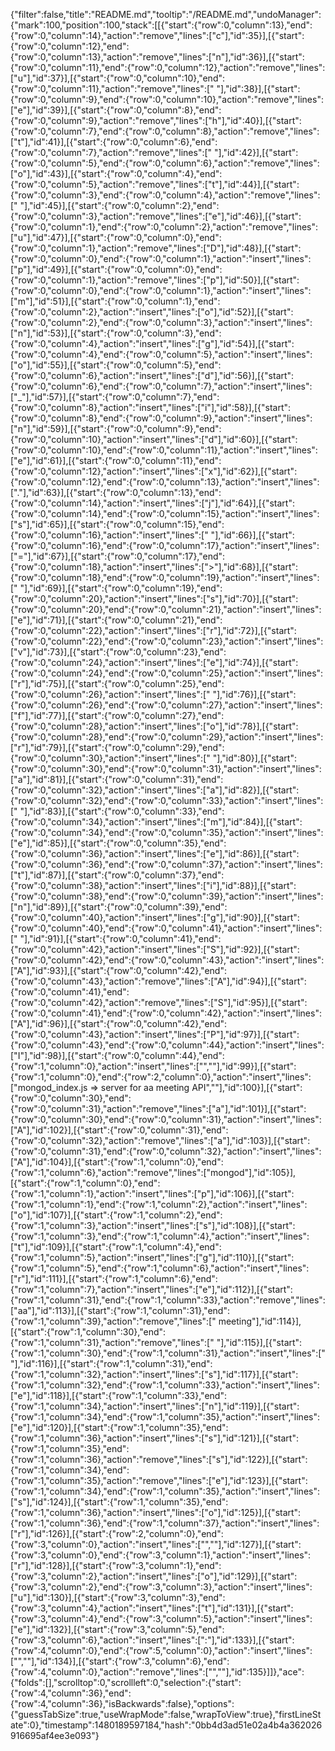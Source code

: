 {"filter":false,"title":"README.md","tooltip":"/README.md","undoManager":{"mark":100,"position":100,"stack":[[{"start":{"row":0,"column":13},"end":{"row":0,"column":14},"action":"remove","lines":["c"],"id":35}],[{"start":{"row":0,"column":12},"end":{"row":0,"column":13},"action":"remove","lines":["n"],"id":36}],[{"start":{"row":0,"column":11},"end":{"row":0,"column":12},"action":"remove","lines":["u"],"id":37}],[{"start":{"row":0,"column":10},"end":{"row":0,"column":11},"action":"remove","lines":[" "],"id":38}],[{"start":{"row":0,"column":9},"end":{"row":0,"column":10},"action":"remove","lines":["e"],"id":39}],[{"start":{"row":0,"column":8},"end":{"row":0,"column":9},"action":"remove","lines":["h"],"id":40}],[{"start":{"row":0,"column":7},"end":{"row":0,"column":8},"action":"remove","lines":["t"],"id":41}],[{"start":{"row":0,"column":6},"end":{"row":0,"column":7},"action":"remove","lines":[" "],"id":42}],[{"start":{"row":0,"column":5},"end":{"row":0,"column":6},"action":"remove","lines":["o"],"id":43}],[{"start":{"row":0,"column":4},"end":{"row":0,"column":5},"action":"remove","lines":["t"],"id":44}],[{"start":{"row":0,"column":3},"end":{"row":0,"column":4},"action":"remove","lines":[" "],"id":45}],[{"start":{"row":0,"column":2},"end":{"row":0,"column":3},"action":"remove","lines":["e"],"id":46}],[{"start":{"row":0,"column":1},"end":{"row":0,"column":2},"action":"remove","lines":["u"],"id":47}],[{"start":{"row":0,"column":0},"end":{"row":0,"column":1},"action":"remove","lines":["D"],"id":48}],[{"start":{"row":0,"column":0},"end":{"row":0,"column":1},"action":"insert","lines":["p"],"id":49}],[{"start":{"row":0,"column":0},"end":{"row":0,"column":1},"action":"remove","lines":["p"],"id":50}],[{"start":{"row":0,"column":0},"end":{"row":0,"column":1},"action":"insert","lines":["m"],"id":51}],[{"start":{"row":0,"column":1},"end":{"row":0,"column":2},"action":"insert","lines":["o"],"id":52}],[{"start":{"row":0,"column":2},"end":{"row":0,"column":3},"action":"insert","lines":["n"],"id":53}],[{"start":{"row":0,"column":3},"end":{"row":0,"column":4},"action":"insert","lines":["g"],"id":54}],[{"start":{"row":0,"column":4},"end":{"row":0,"column":5},"action":"insert","lines":["o"],"id":55}],[{"start":{"row":0,"column":5},"end":{"row":0,"column":6},"action":"insert","lines":["d"],"id":56}],[{"start":{"row":0,"column":6},"end":{"row":0,"column":7},"action":"insert","lines":["_"],"id":57}],[{"start":{"row":0,"column":7},"end":{"row":0,"column":8},"action":"insert","lines":["i"],"id":58}],[{"start":{"row":0,"column":8},"end":{"row":0,"column":9},"action":"insert","lines":["n"],"id":59}],[{"start":{"row":0,"column":9},"end":{"row":0,"column":10},"action":"insert","lines":["d"],"id":60}],[{"start":{"row":0,"column":10},"end":{"row":0,"column":11},"action":"insert","lines":["e"],"id":61}],[{"start":{"row":0,"column":11},"end":{"row":0,"column":12},"action":"insert","lines":["x"],"id":62}],[{"start":{"row":0,"column":12},"end":{"row":0,"column":13},"action":"insert","lines":["."],"id":63}],[{"start":{"row":0,"column":13},"end":{"row":0,"column":14},"action":"insert","lines":["j"],"id":64}],[{"start":{"row":0,"column":14},"end":{"row":0,"column":15},"action":"insert","lines":["s"],"id":65}],[{"start":{"row":0,"column":15},"end":{"row":0,"column":16},"action":"insert","lines":[" "],"id":66}],[{"start":{"row":0,"column":16},"end":{"row":0,"column":17},"action":"insert","lines":["="],"id":67}],[{"start":{"row":0,"column":17},"end":{"row":0,"column":18},"action":"insert","lines":[">"],"id":68}],[{"start":{"row":0,"column":18},"end":{"row":0,"column":19},"action":"insert","lines":[" "],"id":69}],[{"start":{"row":0,"column":19},"end":{"row":0,"column":20},"action":"insert","lines":["s"],"id":70}],[{"start":{"row":0,"column":20},"end":{"row":0,"column":21},"action":"insert","lines":["e"],"id":71}],[{"start":{"row":0,"column":21},"end":{"row":0,"column":22},"action":"insert","lines":["r"],"id":72}],[{"start":{"row":0,"column":22},"end":{"row":0,"column":23},"action":"insert","lines":["v"],"id":73}],[{"start":{"row":0,"column":23},"end":{"row":0,"column":24},"action":"insert","lines":["e"],"id":74}],[{"start":{"row":0,"column":24},"end":{"row":0,"column":25},"action":"insert","lines":["r"],"id":75}],[{"start":{"row":0,"column":25},"end":{"row":0,"column":26},"action":"insert","lines":[" "],"id":76}],[{"start":{"row":0,"column":26},"end":{"row":0,"column":27},"action":"insert","lines":["f"],"id":77}],[{"start":{"row":0,"column":27},"end":{"row":0,"column":28},"action":"insert","lines":["o"],"id":78}],[{"start":{"row":0,"column":28},"end":{"row":0,"column":29},"action":"insert","lines":["r"],"id":79}],[{"start":{"row":0,"column":29},"end":{"row":0,"column":30},"action":"insert","lines":[" "],"id":80}],[{"start":{"row":0,"column":30},"end":{"row":0,"column":31},"action":"insert","lines":["a"],"id":81}],[{"start":{"row":0,"column":31},"end":{"row":0,"column":32},"action":"insert","lines":["a"],"id":82}],[{"start":{"row":0,"column":32},"end":{"row":0,"column":33},"action":"insert","lines":[" "],"id":83}],[{"start":{"row":0,"column":33},"end":{"row":0,"column":34},"action":"insert","lines":["m"],"id":84}],[{"start":{"row":0,"column":34},"end":{"row":0,"column":35},"action":"insert","lines":["e"],"id":85}],[{"start":{"row":0,"column":35},"end":{"row":0,"column":36},"action":"insert","lines":["e"],"id":86}],[{"start":{"row":0,"column":36},"end":{"row":0,"column":37},"action":"insert","lines":["t"],"id":87}],[{"start":{"row":0,"column":37},"end":{"row":0,"column":38},"action":"insert","lines":["i"],"id":88}],[{"start":{"row":0,"column":38},"end":{"row":0,"column":39},"action":"insert","lines":["n"],"id":89}],[{"start":{"row":0,"column":39},"end":{"row":0,"column":40},"action":"insert","lines":["g"],"id":90}],[{"start":{"row":0,"column":40},"end":{"row":0,"column":41},"action":"insert","lines":[" "],"id":91}],[{"start":{"row":0,"column":41},"end":{"row":0,"column":42},"action":"insert","lines":["S"],"id":92}],[{"start":{"row":0,"column":42},"end":{"row":0,"column":43},"action":"insert","lines":["A"],"id":93}],[{"start":{"row":0,"column":42},"end":{"row":0,"column":43},"action":"remove","lines":["A"],"id":94}],[{"start":{"row":0,"column":41},"end":{"row":0,"column":42},"action":"remove","lines":["S"],"id":95}],[{"start":{"row":0,"column":41},"end":{"row":0,"column":42},"action":"insert","lines":["A"],"id":96}],[{"start":{"row":0,"column":42},"end":{"row":0,"column":43},"action":"insert","lines":["P"],"id":97}],[{"start":{"row":0,"column":43},"end":{"row":0,"column":44},"action":"insert","lines":["I"],"id":98}],[{"start":{"row":0,"column":44},"end":{"row":1,"column":0},"action":"insert","lines":["",""],"id":99}],[{"start":{"row":1,"column":0},"end":{"row":2,"column":0},"action":"insert","lines":["mongod_index.js => server for aa meeting API",""],"id":100}],[{"start":{"row":0,"column":30},"end":{"row":0,"column":31},"action":"remove","lines":["a"],"id":101}],[{"start":{"row":0,"column":30},"end":{"row":0,"column":31},"action":"insert","lines":["A"],"id":102}],[{"start":{"row":0,"column":31},"end":{"row":0,"column":32},"action":"remove","lines":["a"],"id":103}],[{"start":{"row":0,"column":31},"end":{"row":0,"column":32},"action":"insert","lines":["A"],"id":104}],[{"start":{"row":1,"column":0},"end":{"row":1,"column":6},"action":"remove","lines":["mongod"],"id":105}],[{"start":{"row":1,"column":0},"end":{"row":1,"column":1},"action":"insert","lines":["p"],"id":106}],[{"start":{"row":1,"column":1},"end":{"row":1,"column":2},"action":"insert","lines":["o"],"id":107}],[{"start":{"row":1,"column":2},"end":{"row":1,"column":3},"action":"insert","lines":["s"],"id":108}],[{"start":{"row":1,"column":3},"end":{"row":1,"column":4},"action":"insert","lines":["t"],"id":109}],[{"start":{"row":1,"column":4},"end":{"row":1,"column":5},"action":"insert","lines":["g"],"id":110}],[{"start":{"row":1,"column":5},"end":{"row":1,"column":6},"action":"insert","lines":["r"],"id":111}],[{"start":{"row":1,"column":6},"end":{"row":1,"column":7},"action":"insert","lines":["e"],"id":112}],[{"start":{"row":1,"column":31},"end":{"row":1,"column":33},"action":"remove","lines":["aa"],"id":113}],[{"start":{"row":1,"column":31},"end":{"row":1,"column":39},"action":"remove","lines":[" meeting"],"id":114}],[{"start":{"row":1,"column":30},"end":{"row":1,"column":31},"action":"remove","lines":[" "],"id":115}],[{"start":{"row":1,"column":30},"end":{"row":1,"column":31},"action":"insert","lines":[" "],"id":116}],[{"start":{"row":1,"column":31},"end":{"row":1,"column":32},"action":"insert","lines":["s"],"id":117}],[{"start":{"row":1,"column":32},"end":{"row":1,"column":33},"action":"insert","lines":["e"],"id":118}],[{"start":{"row":1,"column":33},"end":{"row":1,"column":34},"action":"insert","lines":["n"],"id":119}],[{"start":{"row":1,"column":34},"end":{"row":1,"column":35},"action":"insert","lines":["e"],"id":120}],[{"start":{"row":1,"column":35},"end":{"row":1,"column":36},"action":"insert","lines":["s"],"id":121}],[{"start":{"row":1,"column":35},"end":{"row":1,"column":36},"action":"remove","lines":["s"],"id":122}],[{"start":{"row":1,"column":34},"end":{"row":1,"column":35},"action":"remove","lines":["e"],"id":123}],[{"start":{"row":1,"column":34},"end":{"row":1,"column":35},"action":"insert","lines":["s"],"id":124}],[{"start":{"row":1,"column":35},"end":{"row":1,"column":36},"action":"insert","lines":["o"],"id":125}],[{"start":{"row":1,"column":36},"end":{"row":1,"column":37},"action":"insert","lines":["r"],"id":126}],[{"start":{"row":2,"column":0},"end":{"row":3,"column":0},"action":"insert","lines":["",""],"id":127}],[{"start":{"row":3,"column":0},"end":{"row":3,"column":1},"action":"insert","lines":["r"],"id":128}],[{"start":{"row":3,"column":1},"end":{"row":3,"column":2},"action":"insert","lines":["o"],"id":129}],[{"start":{"row":3,"column":2},"end":{"row":3,"column":3},"action":"insert","lines":["u"],"id":130}],[{"start":{"row":3,"column":3},"end":{"row":3,"column":4},"action":"insert","lines":["t"],"id":131}],[{"start":{"row":3,"column":4},"end":{"row":3,"column":5},"action":"insert","lines":["e"],"id":132}],[{"start":{"row":3,"column":5},"end":{"row":3,"column":6},"action":"insert","lines":[":"],"id":133}],[{"start":{"row":4,"column":0},"end":{"row":5,"column":0},"action":"insert","lines":["",""],"id":134}],[{"start":{"row":3,"column":6},"end":{"row":4,"column":0},"action":"remove","lines":["",""],"id":135}]]},"ace":{"folds":[],"scrolltop":0,"scrollleft":0,"selection":{"start":{"row":4,"column":36},"end":{"row":4,"column":36},"isBackwards":false},"options":{"guessTabSize":true,"useWrapMode":false,"wrapToView":true},"firstLineState":0},"timestamp":1480189597184,"hash":"0bb4d3ad51e02a4b4a362026916695af4ee3e093"}
